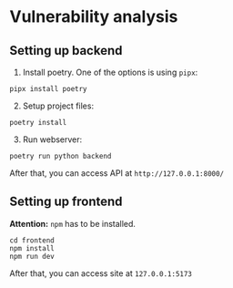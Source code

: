 # Vulnerability analysis

## Setting up backend

1. Install poetry. One of the options is using `pipx`:

```shell
pipx install poetry
```

2. Setup project files:

```shell
poetry install
```

3. Run webserver:

```shell
poetry run python backend
```

After that, you can access API at `http://127.0.0.1:8000/`


## Setting up frontend
**Attention:** `npm` has to be installed.

```
cd frontend
npm install
npm run dev
```

After that, you can access site at `127.0.0.1:5173`
